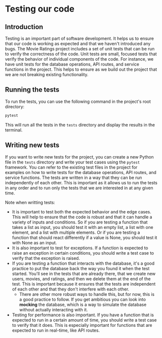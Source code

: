 # Testing our code
## Introduction
Testing is an important part of software development. It helps us to ensure that our code is working as expected and that we haven't introduced any bugs. The Movie Ratings project includes a set of unit tests that can be run to verify the correctness of the code. Unit tests are small, focused tests that verify the behavior of individual components of the code. For instance, we have unit tests for the database operations, API routes, and service functions in the project.  This helps to ensure as we build out the project that we are not breaking existing functionality.

## Running the tests
To run the tests, you can use the following command in the project's root directory:
```bash
pytest
```
This will run all the tests in the `tests` directory and display the results in the terminal.

## Writing new tests
If you want to write new tests for the project, you can create a new Python file in the `tests` directory and write your test cases using the `pytest` framework. You can refer to the existing test files in the project for examples on how to write tests for the database operations, API routes, and service functions.  The tests are written in a way that they can be run independently of each other.  This is important as it allows us to run the tests in any order and to run only the tests that we are interested in at any given time.

Note when writting tests:
- It is important to test both the expected behavior and the edge cases.  This will help to ensure that the code is robust and that it can handle a variety of inputs and conditions.  So if you are testing a function that takes a list as input, you should test it with an empty list, a list with one element, and a list with multiple elements.  Or if you are testing a function that should react differently if a value is None, you should test it with None as an input.
- It is also important to test for exceptions.  If a function is expected to raise an exception in certain conditions, you should write a test case to verify that the exception is raised.
- If you are testing a function that interacts with the database, it's a good practice to put the database back the way you found it when the test started.  You'll see in the tests that are already there, that we create new users, movies, and ratings, and then we delete them at the end of the test.  This is important because it ensures that the tests are independent of each other and that they don't interfere with each other.
  - There are other more robust ways to handle this, but for now, this is a good practice to follow.  If you get ambitious you can look into **mocking** the database, which is a way to simulate the database without actually interacting with it.
- Testing for performance is also important.  If you have a function that is expected to run in a certain amount of time, you should write a test case to verify that it does.  This is especially important for functions that are expected to run in real-time, like API routes.